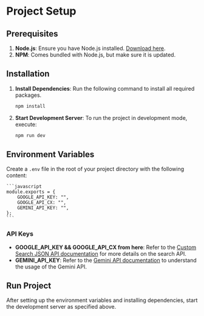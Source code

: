 # Project Setup

## Prerequisites
1. **Node.js**: Ensure you have Node.js installed. [Download here](https://nodejs.org/).
2. **NPM**: Comes bundled with Node.js, but make sure it is updated.

## Installation

1. **Install Dependencies**: Run the following command to install all required packages.
    ```bash
    npm install
    ```

2. **Start Development Server**: To run the project in development mode, execute:
    ```bash
    npm run dev
    ```

## Environment Variables

Create a `.env` file in the root of your project directory with the following content:

    ```javascript
    module.exports = {
        GOOGLE_API_KEY: "",
        GOOGLE_API_CX: "",
        GEMINI_API_KEY: "",
    };
    ```

### API Keys

- **GOOGLE_API_KEY && GOOGLE_API_CX from here**: Refer to the [Custom Search JSON API documentation](https://developers.google.com/custom-search/v1/overview) for more details on the search API.
- **GEMINI_API_KEY**: Refer to the [Gemini API documentation](https://ai.google.dev/gemini-api?gad_source=1&gclid=Cj0KCQjwvpy5BhDTARIsAHSilyllaj7_civCW5-NBN2Yn-jy9vgiaROUtDT2yVkOLJkn_A6Xs9P0LuoaAtvTEALw_wcB) to understand the usage of the Gemini API.

## Run Project
After setting up the environment variables and installing dependencies, start the development server as specified above. 


